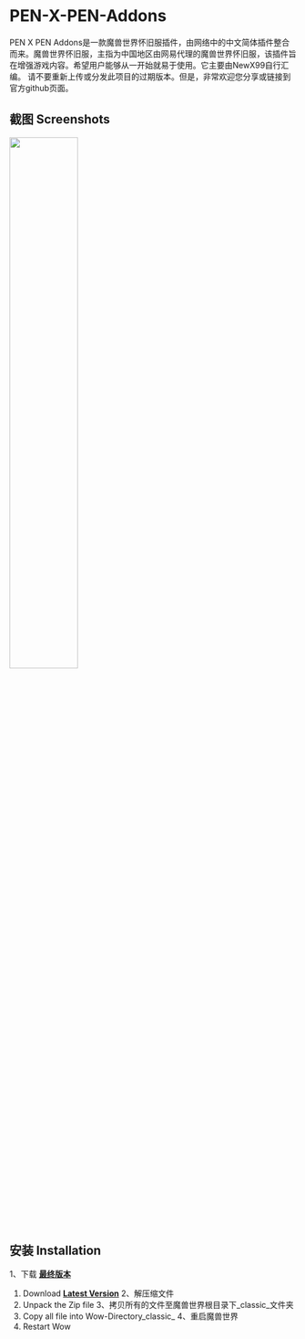 # PEN-X-PEN-Addons
PEN X PEN Addons是一款魔兽世界怀旧服插件，由网络中的中文简体插件整合而来。魔兽世界怀旧服，主指为中国地区由网易代理的魔兽世界怀旧服，该插件旨在增强游戏内容。希望用户能够从一开始就易于使用。它主要由NewX99自行汇编。
请不要重新上传或分发此项目的过期版本。但是，非常欢迎您分享或链接到官方github页面。

## 截图 Screenshots
<img src="https://github.com/NewX99/PEN-X-PEN-Addons/blob/master/image/PEN%20X%20PEN%20Addons%2020190827%CE%B13.png" width="48.87%">

## 安装 Installation
1、下载 **[最终版本](https://gitlab.com/shagu/pfUI/-/archive/master/pfUI-master.zip1)**
1. Download **[Latest Version](https://gitlab.com/shagu/pfUI/-/archive/master/pfUI-master.zip1)**
2、解压缩文件
2. Unpack the Zip file
3、拷贝所有的文件至魔兽世界根目录下_classic_文件夹
3. Copy all file into Wow-Directory\_classic_
4、重启魔兽世界
4. Restart Wow
